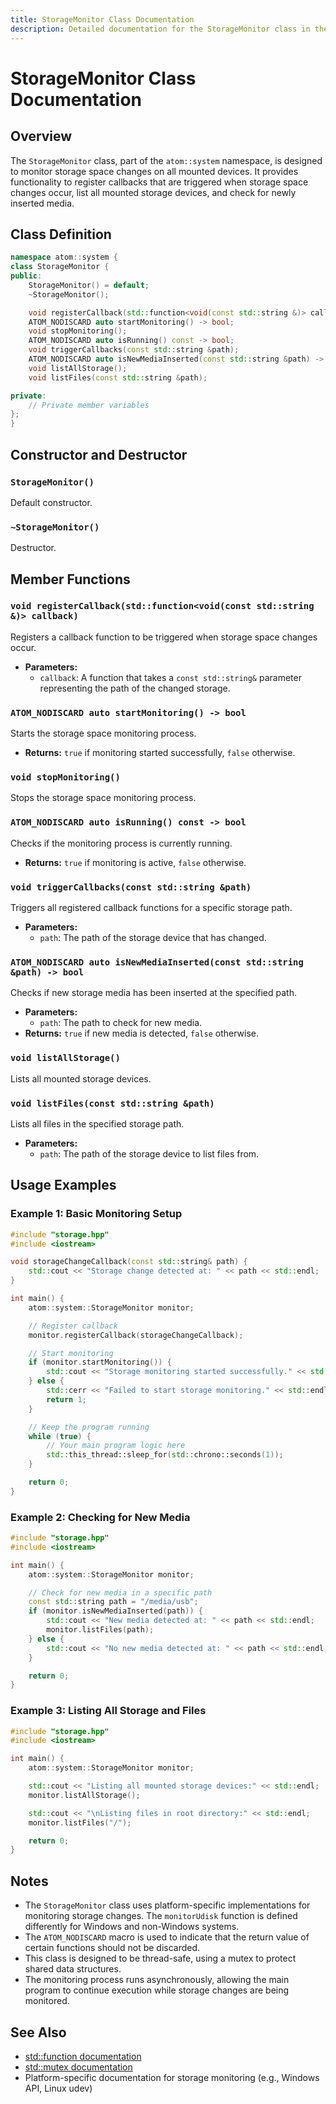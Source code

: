 ```yaml
---
title: StorageMonitor Class Documentation
description: Detailed documentation for the StorageMonitor class in the atom::system namespace, including constructors, member functions, and usage examples for monitoring storage space changes on mounted devices.
---
```


# StorageMonitor Class Documentation

## Overview

The `StorageMonitor` class, part of the `atom::system` namespace, is designed to monitor storage space changes on all mounted devices. It provides functionality to register callbacks that are triggered when storage space changes occur, list all mounted storage devices, and check for newly inserted media.

## Class Definition

```cpp
namespace atom::system {
class StorageMonitor {
public:
    StorageMonitor() = default;
    ~StorageMonitor();

    void registerCallback(std::function<void(const std::string &)> callback);
    ATOM_NODISCARD auto startMonitoring() -> bool;
    void stopMonitoring();
    ATOM_NODISCARD auto isRunning() const -> bool;
    void triggerCallbacks(const std::string &path);
    ATOM_NODISCARD auto isNewMediaInserted(const std::string &path) -> bool;
    void listAllStorage();
    void listFiles(const std::string &path);

private:
    // Private member variables
};
}
```

## Constructor and Destructor

### `StorageMonitor()`

Default constructor.

### `~StorageMonitor()`

Destructor.

## Member Functions

### `void registerCallback(std::function<void(const std::string &)> callback)`

Registers a callback function to be triggered when storage space changes occur.

- **Parameters:**
  - `callback`: A function that takes a `const std::string&` parameter representing the path of the changed storage.

### `ATOM_NODISCARD auto startMonitoring() -> bool`

Starts the storage space monitoring process.

- **Returns:** `true` if monitoring started successfully, `false` otherwise.

### `void stopMonitoring()`

Stops the storage space monitoring process.

### `ATOM_NODISCARD auto isRunning() const -> bool`

Checks if the monitoring process is currently running.

- **Returns:** `true` if monitoring is active, `false` otherwise.

### `void triggerCallbacks(const std::string &path)`

Triggers all registered callback functions for a specific storage path.

- **Parameters:**
  - `path`: The path of the storage device that has changed.

### `ATOM_NODISCARD auto isNewMediaInserted(const std::string &path) -> bool`

Checks if new storage media has been inserted at the specified path.

- **Parameters:**
  - `path`: The path to check for new media.
- **Returns:** `true` if new media is detected, `false` otherwise.

### `void listAllStorage()`

Lists all mounted storage devices.

### `void listFiles(const std::string &path)`

Lists all files in the specified storage path.

- **Parameters:**
  - `path`: The path of the storage device to list files from.

## Usage Examples

### Example 1: Basic Monitoring Setup

```cpp
#include "storage.hpp"
#include <iostream>

void storageChangeCallback(const std::string& path) {
    std::cout << "Storage change detected at: " << path << std::endl;
}

int main() {
    atom::system::StorageMonitor monitor;

    // Register callback
    monitor.registerCallback(storageChangeCallback);

    // Start monitoring
    if (monitor.startMonitoring()) {
        std::cout << "Storage monitoring started successfully." << std::endl;
    } else {
        std::cerr << "Failed to start storage monitoring." << std::endl;
        return 1;
    }

    // Keep the program running
    while (true) {
        // Your main program logic here
        std::this_thread::sleep_for(std::chrono::seconds(1));
    }

    return 0;
}
```

### Example 2: Checking for New Media

```cpp
#include "storage.hpp"
#include <iostream>

int main() {
    atom::system::StorageMonitor monitor;

    // Check for new media in a specific path
    const std::string path = "/media/usb";
    if (monitor.isNewMediaInserted(path)) {
        std::cout << "New media detected at: " << path << std::endl;
        monitor.listFiles(path);
    } else {
        std::cout << "No new media detected at: " << path << std::endl;
    }

    return 0;
}
```

### Example 3: Listing All Storage and Files

```cpp
#include "storage.hpp"
#include <iostream>

int main() {
    atom::system::StorageMonitor monitor;

    std::cout << "Listing all mounted storage devices:" << std::endl;
    monitor.listAllStorage();

    std::cout << "\nListing files in root directory:" << std::endl;
    monitor.listFiles("/");

    return 0;
}
```

## Notes

- The `StorageMonitor` class uses platform-specific implementations for monitoring storage changes. The `monitorUdisk` function is defined differently for Windows and non-Windows systems.
- The `ATOM_NODISCARD` macro is used to indicate that the return value of certain functions should not be discarded.
- This class is designed to be thread-safe, using a mutex to protect shared data structures.
- The monitoring process runs asynchronously, allowing the main program to continue execution while storage changes are being monitored.

## See Also

- [std::function documentation](https://en.cppreference.com/w/cpp/utility/functional/function)
- [std::mutex documentation](https://en.cppreference.com/w/cpp/thread/mutex)
- Platform-specific documentation for storage monitoring (e.g., Windows API, Linux udev)
